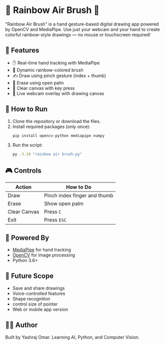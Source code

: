 
# 🌈 Rainbow Air Brush 🎨

"Rainbow Air Brush" is a hand gesture-based digital drawing app powered by OpenCV and MediaPipe. Use just your webcam and your hand to create colorful rainbow-style drawings — no mouse or touchscreen required!

## 🔧 Features

- ✋ Real-time hand tracking with MediaPipe
- 🎨 Dynamic rainbow-colored brush
- ✍️ Draw using pinch gesture (index + thumb)
- 🧽 Erase using open palm
- 🧹 Clear canvas with key press
- 👀 Live webcam overlay with drawing canvas

## 🚀 How to Run

1. Clone the repository or download the files.
2. Install required packages (only once):
   ```bash
   pip install opencv-python mediapipe numpy
   ```
3. Run the script:
   ```bash
   py -3.10 "rainbow air brush.py"

   ```

## 🎮 Controls

| Action         | How to Do                        |
|----------------|----------------------------------|
| Draw           | Pinch index finger and thumb     |
| Erase          | Show open palm                   |
| Clear Canvas   | Press `C`                        |
| Exit           | Press `ESC`                      |

## 🧠 Powered By

- [MediaPipe](https://google.github.io/mediapipe/) for hand tracking
- [OpenCV](https://opencv.org/) for image processing
- Python 3.6+

## 🔮 Future Scope

- Save and share drawings
- Voice-controlled features
- Shape recognition
- control size of pointer
- Web or mobile app version

## 👨‍💻 Author

Built by Yashraj Omar. Learning AI, Python, and Computer Vision.

